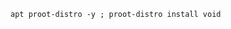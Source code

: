 ```
apt proot-distro -y ; proot-distro install void
```

```
```
```
```
```
```
```
```
```
```
```
```
```

